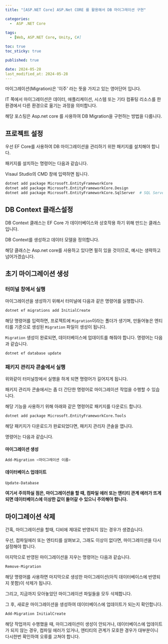 ```yaml
---
title: "[ASP.NET Core] ASP.Net CORE 를 활용해서 DB 마이그레이션 구현"

categories:
  -  ASP .NET Core
  
tags:
  - [Web, ASP.NET Core, Unity, C#]

toc: true
toc_sticky: true

published: true

date: 2024-05-28
last_modified_at: 2024-05-28
---
```


마이그레이션(Migration)은 '이주' 라는 뜻을 가지고 있는 영어단어 입니다.

IT 쪽에서 마이그레이션은 데이터, 애플리케이션, 시스템 또는 기타 컴퓨팅 리소스를 한 환경에서 다른 환경으로 옮기는 과정을 의미합니다. 

해당 포스팅은 Asp.net core 를 사용하여 DB Migration을 구현하는 방법을 다룹니다.


## 프로젝트 설정

우선 EF Core를 사용하여 DB 마이그레이션을 관리하기 위한 패키지를 설치해야 합니다.

패키지를 설치하는 명령어는 다음과 같습니다.

Visaul Studio의 CMD 창에 입력하면 됩니다.

```bash
dotnet add package Microsoft.EntityFrameworkCore
dotnet add package Microsoft.EntityFrameworkCore.Design
dotnet add package Microsoft.EntityFrameworkCore.SqlServer  # SQL Server를 사용하는 경우
```

## DB Context 클래스설정

DB Context 클래스는 EF Core 가 데이터베이스와 상호작용 하기 위해 만드는 클래스 입니다.

DB Context를 생성하고 데이터 모델을 정의합니다.

해당 클래스는 Asp.net core를 사용하고 있다면 필히 있을 것이므로, 예시는 생략하고 넘어가겠습니다.

## 초기 마이그레이션 생성

### 터미널 창에서 실행

마이그레이션을 생성하기 위해서 터미널에 다음과 같은 명령어를 실행합니다.

```bash
dotnet ef migrations add InitialCreate
```

해당 명령어를 입력하면, 프로젝트에 `Migration`이라는 폴더가 생기며, 만들어놓은 엔티티를 기준으로 생성된 `Migration` 파일이 생성이 됩니다.

`Migration` 생성이 완료되면, 데이터베이스에 업데이트를 해줘야 합니다. 명령어는 다음과 같습니다.

```bash
dotnet ef database update
```


### 패키지 관리자 콘솔에서 실행

위와같이 터미널창에서 실행을 하게 되면 명령어가 길어지게 됩니다.

패키지 관리자 콘솔에서는 좀 더 간단한 명령어로 마이그레이션 작업을 수행할 수 있습니다.

해당 기능을 사용하기 위해 아래와 같은 명령어로 패키지를 다운로드 합니다.

```bash
dotnet add package Microsoft.EntityFrameworkCore.Tools
```

해당 패키지가 다운로드가 완료되었다면, 패키지 관리자 콘솔을 엽니다.

명령어는 다음과 같습니다.

#### 마이그레이션 생성
```bash
Add-Migration <마이그레이션 이름>
```

#### 데이터베이스 업데이트
```bash
Update-Database
```


**여기서 주의하실 점은, 마이그레이션을 할 때, 컴파일 에러 또는 엔티티 관계 에러가 뜨게 되면 데이터베이스에 이상한 값이 들어갈 수 있으니 주의해야 합니다.**

## 마이그레이션 삭제

간혹, 마이그레이션을 할때, 디비에 제대로 반영되지 않는 경우가 생겼습니다. 

우선, 컴파일에러 또는 엔티티를 살펴보고, 그래도 이상이 없다면, 마이그레이션을 다시 설정해야 합니다.

마지막으로 반영된 마이그레이션을 지우는 명령어는 다음과 같습니다.

```bash
Remove-Migration 
```

해당 명령어를 사용하면 마지막으로 생성한 마이그레이션(아직 데이터베이스에 반영되지 못함)이 삭제가 됩니다.

그리고, 지금까지 모아놓았던 마이그레이션 파일들을 모두 삭제합니다.

그 후, 새로운 마이그레이션을 생성하여 데이터베이스에 업데이트가 되는지 확인합니다.

```bash
Add-Migration InitialCreate
```

해당 작업까지 수행했을 때, 마이그레이션이 생성이 안되거나, 데이터베이스에 업데이트가 되지 않는 경우, 컴파일 에러가 있거나, 엔티티의 관계가 모호한 경우가 대부분이니 다시한번 확인하여 오류를 고쳐야 합니다.


